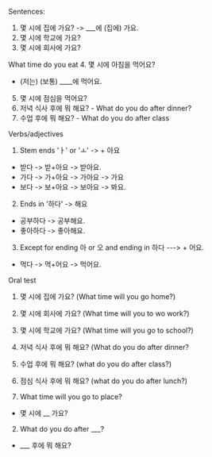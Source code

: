 Sentences:

1. 몇 시에 집에 가요? -> ___에 (집에) 가요.
2. 몇 시에 학교에 가요?
3. 몇 시에 회사에 가요?

What time do you eat
4. 몇 시에 아침을 먹어요?
  - (저는) (보통) ____에 먹어요.
5. 몇 시에 점심을 먹어요?
6. 저녁 식사 후에 뭐 해요? - What do you do after dinner?
7. 수업 후에 뭐 해요? - What do you do after class


Verbs/adjectives

1. Stem ends 'ㅏ' or 'ㅗ' -> + 아요
  - 받다 -> 받+아요 -> 받아요.
  - 가다 -> 가+아요 -> 가아요 -> 가요
  - 보다 -> 보+아요 -> 보아요 -> 봐요.

2. Ends in '하다' -> 해요
  - 공부하다 -> 공부해요.
  - 좋아하다 -> 좋아해요.

3. Except for ending 아 or 오 and ending in 하다 ---> + 어요.
  - 먹다 -> 먹+어요 -> 먹어요.


Oral test

1. 몇 시에 집에 가요? (What time will you go home?)
2. 몇 시에 회사에 가요? (What time will you  to wo work?)
3. 몇 시에 학교에 가요? (What time will you go to school?)
4. 저녁 식사 후에 뭐 해요? (What do you do after dinner?
5. 수업 후에 뭐 해요? (what do you do after class?)
6. 점심 식사 후에 뭐 해요? (what do you do after lunch?)


1. What time will you go to place?
  - 몇 시에 __ 가요?
2. What do you do after ___?
  - ___ 후에 뭐 해요?
